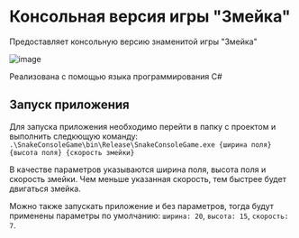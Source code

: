 # Консольная версия игры "Змейка"

Предоставляет консольную версию знаменитой игры "Змейка"

![image](https://github.com/user-attachments/assets/46f0428c-ff7c-438b-9c13-3878fd7a7a90)

Реализована с помощью языка программирования C#

## Запуск приложения

Для запуска приложения необходимо перейти в папку с проектом и выполнить следкющую команду: `.\SnakeConsoleGame\bin\Release\SnakeConsoleGame.exe {ширина поля} {высота поля} {скорость змейки}`

В качестве параметров указываются ширина поля, высота поля и скорость змейки. Чем меньше указанная скорость, тем быстрее будет двигаться змейка.

Можно также запускать приложение и без параметров, тогда будут применены параметры по умолчанию: `ширина: 20`, `высота: 15`, `скорость: 7`.
